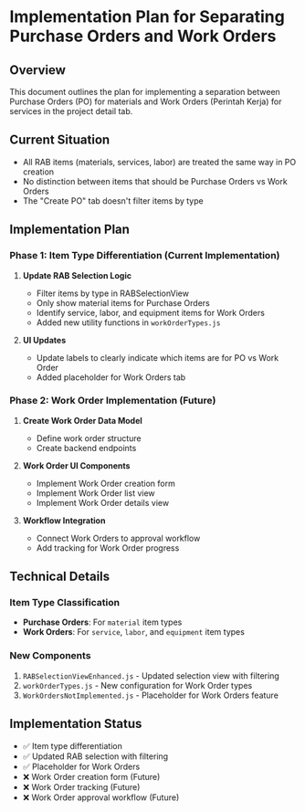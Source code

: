 # Implementation Plan for Separating Purchase Orders and Work Orders

## Overview
This document outlines the plan for implementing a separation between Purchase Orders (PO) for materials and Work Orders (Perintah Kerja) for services in the project detail tab.

## Current Situation
- All RAB items (materials, services, labor) are treated the same way in PO creation
- No distinction between items that should be Purchase Orders vs Work Orders
- The "Create PO" tab doesn't filter items by type

## Implementation Plan

### Phase 1: Item Type Differentiation (Current Implementation)
1. **Update RAB Selection Logic**
   - Filter items by type in RABSelectionView
   - Only show material items for Purchase Orders
   - Identify service, labor, and equipment items for Work Orders
   - Added new utility functions in `workOrderTypes.js`

2. **UI Updates**
   - Update labels to clearly indicate which items are for PO vs Work Order
   - Added placeholder for Work Orders tab

### Phase 2: Work Order Implementation (Future)
1. **Create Work Order Data Model**
   - Define work order structure
   - Create backend endpoints

2. **Work Order UI Components**
   - Implement Work Order creation form
   - Implement Work Order list view
   - Implement Work Order details view

3. **Workflow Integration**
   - Connect Work Orders to approval workflow
   - Add tracking for Work Order progress

## Technical Details

### Item Type Classification
- **Purchase Orders**: For `material` item types
- **Work Orders**: For `service`, `labor`, and `equipment` item types

### New Components
1. `RABSelectionViewEnhanced.js` - Updated selection view with filtering
2. `workOrderTypes.js` - New configuration for Work Order types
3. `WorkOrdersNotImplemented.js` - Placeholder for Work Orders feature

## Implementation Status
- ✅ Item type differentiation
- ✅ Updated RAB selection with filtering
- ✅ Placeholder for Work Orders
- ❌ Work Order creation form (Future)
- ❌ Work Order tracking (Future)
- ❌ Work Order approval workflow (Future)